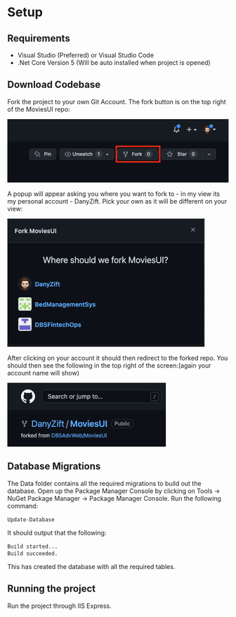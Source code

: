 ﻿# Setup

## Requirements

* Visual Studio (Preferred) or Visual Studio Code
* .Net Core Version 5 (Will be auto installed when project is opened)


## Download Codebase

Fork the project to your own Git Account. The fork button is on the top right of the MoviesUI repo:

![Fork](./images/fork.png)

A popup will appear asking you where you want to fork to - in my view its my personal account - DanyZift. Pick your own as it will be different on your view:

![Which Account](./images/fork_to_yourrepo.png)

After clicking on your account it should then redirect to the forked repo. You should then see the following in the top right of the screen:(again your account name will show)

![After Forked](./images/after_forked.png)


## Database Migrations

The Data folder contains all the required migrations to build out the database. Open up the Package Manager Console by clicking on Tools -> NuGet Package Manager -> Package Manager Console.    Run the following command:

```shell
Update-Database
```

It should output that the following:

```shell
Build started...
Build succeeded.
```

This has created the database with all the required tables. 

## Running the project

Run the project through IIS Express.
